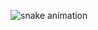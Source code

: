   ![snake animation](https://github.com/me-pedromoraes/me-pedromoraes/blob/output/github-contribution-grid-snake2.svg)
